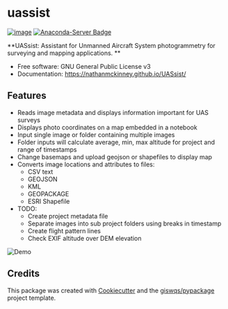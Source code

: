 # uassist


[![image](https://img.shields.io/pypi/v/uassist.svg)](https://pypi.python.org/pypi/uassist) [![Anaconda-Server Badge](https://anaconda.org/conda-forge/uassist/badges/version.svg)](https://anaconda.org/conda-forge/uassist)


**UASsist: Assistant for Unmanned Aircraft System photogrammetry for surveying and mapping applications. **


-   Free software: GNU General Public License v3
-   Documentation: https://nathanmckinney.github.io/UASsist/
    

## Features

-   Reads image metadata and displays information important for UAS surveys
-   Displays photo coordinates on a map embedded in a notebook
-   Input single image or folder containing multiple images
-   Folder inputs will calculate average, min, max altitude for project and range of timestamps
-   Change basemaps and upload geojson or shapefiles to display map
-   Converts image locations and attributes to files:
    -   CSV text
    -   GEOJSON
    -   KML
    -   GEOPACKAGE
    -   ESRI Shapefile
-   TODO:
    -   Create project metadata file
    -   Separate images into sub project folders using breaks in timestamp
    -   Create flight pattern lines
    -   Check EXIF altitude over DEM elevation

![Demo](https://i.imgur.com/5GLSavr.jpg)
## Credits

This package was created with [Cookiecutter](https://github.com/cookiecutter/cookiecutter) and the [giswqs/pypackage](https://github.com/giswqs/pypackage) project template.
